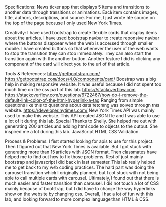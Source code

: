 Specifications:
    News ticker app that displays 5 items and transitions to another data through transitions or animations.
    Each item contains images, title, authors, descriptions, and source. For me, I just wrote hte source on the top of the page because I only used New York Times.

Creativity:
    I have used bootstrap to create flexible cards that display items about the articles. I have used bootstrap navbar to create reponsive navbar where the buttons disappear when the web is accessed through smaller mobile. I have created buttons so that whenever the user of the web wants to stop the transition they can stop immediately. They can also start the transition again with the another button. Another feature I did is clicking any component of the card will direct you to the url of that article. 

Tools & References:
    https://getbootstrap.com/
        https://getbootstrap.com/docs/4.0/components/card/
        Boostrap was a big help in making responsive website. It was useful because I did not spent too much time on the css part of this lab.
    https://stackoverflow.com
        https://stackoverflow.com/questions/6722467/how-do-i-remove-the-default-link-color-of-the-html-hyperlink-a-tag
        Ranging from simple questions like this to questions about data fetching was solved through this website.
    https://developer.nytimes.com/
        New York Times API was mainly used to make this website. This API created JSON file and I was able to use a lot of it during this lab.
        Special Thanks to Shelly. She helped me out with generating 200 articles and adding html code to objects to the output. She inspired me a lot during this lab.
    JavaScript
    HTML
    CSS
        Validation.

Process & Problems:
    I first started looking for apis to use for this project. Then I figured out that New York Times is available. But I got stuck with generating more than 15 articles with JSON format. Then classmates have helped me to find out how to fix those problems. Rest of just mainly bootstrap and javascript I did back in last semester. This lab really helped me to get back to my web coding practices. The hard part was doing the carousel transition which I originally planned, but I got stuck with not being able to call multiple cards with carousel. Ultimately, I found out that there is much easier and faster transition than carousel. I did not touch a lot of CSS mainly because of bootstrap, but I did have to change the way hyperlinks show on the website by changing css. Overall, I had a lot of fun with this lab, and looking forward to more complex language than HTML & CSS. 
